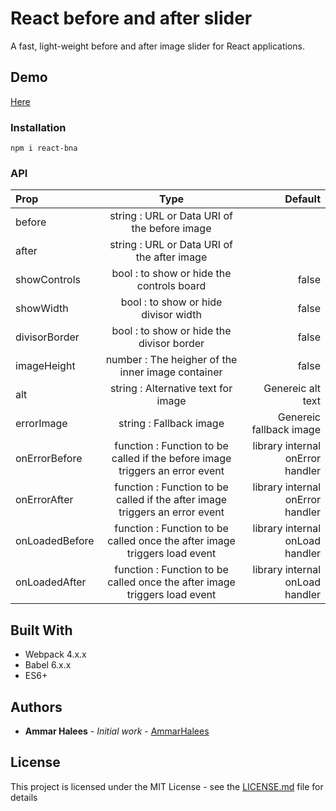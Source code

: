 # React before and after slider

A fast, light-weight before and after image slider for React applications.


## Demo

[Here](https://sliderbna.netlify.app/)


### Installation

```
npm i react-bna
```


### API

| Prop | Type | Default |
| :---         |     :---:      |          ---: |
| before   | string : URL or Data URI of the before image     |   |
| after     | string : URL or Data URI of the after image     |       |
| showControls     | bool : to show or hide the controls board     |  false     |
| showWidth     | bool : to show or hide divisor width   |    false  |
| divisorBorder     | bool : to show or hide the divisor border      |  false     |
| imageHeight     | number : The heigher of the inner image container   |    false   |
| alt     | string : Alternative text for image      |  Genereic alt text     |
| errorImage     | string : Fallback image     |    Genereic fallback image   |
| onErrorBefore     | function : Function to be called if the before image triggers an error event   | library internal onError handler      |
| onErrorAfter     | function : Function to be called if the after image triggers an error event    | library internal onError handler      |
| onLoadedBefore     | function : Function to be called once the after image triggers load event | library internal onLoad handler       |
| onLoadedAfter     | function : Function to be called once the after image triggers load event | library internal onLoad handler     |


## Built With

* Webpack 4.x.x
* Babel 6.x.x
* ES6+


## Authors

* **Ammar Halees** - *Initial work* - [AmmarHalees](https://github.com/AmmarHalees)


## License

This project is licensed under the MIT License - see the [LICENSE.md](LICENSE.md) file for details

